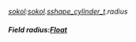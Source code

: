 _[sokol](../../modules/sokol/sokol-module.md):[sokol](../../modules/sokol/sokol-module.md).[sshape\_cylinder\_t](../../modules/sokol/sokol-sshape_cylinder_t.md).radius_
##### Field radius:[Float](../../modules/wonkey/wonkey-types-float.md)
